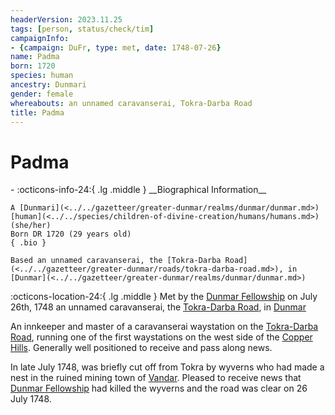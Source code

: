 ```yaml
---
headerVersion: 2023.11.25
tags: [person, status/check/tim]
campaignInfo:
- {campaign: DuFr, type: met, date: 1748-07-26}
name: Padma
born: 1720
species: human
ancestry: Dunmari
gender: female
whereabouts: an unnamed caravanserai, Tokra-Darba Road
title: Padma
---
```

# Padma
<div class="grid cards ext-narrow-margin ext-one-column" markdown>
- :octicons-info-24:{ .lg .middle } __Biographical Information__

    A [Dunmari](<../../gazetteer/greater-dunmar/realms/dunmar/dunmar.md>) [human](<../../species/children-of-divine-creation/humans/humans.md>) (she/her)  
    Born DR 1720 (29 years old)  
    { .bio }

    Based an unnamed caravanserai, the [Tokra-Darba Road](<../../gazetteer/greater-dunmar/roads/tokra-darba-road.md>), in [Dunmar](<../../gazetteer/greater-dunmar/realms/dunmar/dunmar.md>)
</div>



:octicons-location-24:{ .lg .middle } Met by the [Dunmar Fellowship](<../pcs/dunmar-fellowship/dunmar-fellowship.md>) on July 26th, 1748 an unnamed caravanserai, the [Tokra-Darba Road](<../../gazetteer/greater-dunmar/roads/tokra-darba-road.md>), in [Dunmar](<../../gazetteer/greater-dunmar/realms/dunmar/dunmar.md>)  




An innkeeper and master of a caravanserai waystation on the [Tokra-Darba Road](<../../gazetteer/greater-dunmar/roads/tokra-darba-road.md>), running one of the first waystations on the west side of the [Copper Hills](<../../gazetteer/greater-dunmar/darba-highlands/copper-hills.md>).  Generally well positioned to receive and pass along news. 

In late July 1748, was briefly cut off from Tokra by wyverns who had made a nest in the ruined mining town of [Vandar](<../../gazetteer/greater-dunmar/realms/dunmar/central-dunmar/vandar.md>). Pleased to receive news that [Dunmar Fellowship](<../pcs/dunmar-fellowship/dunmar-fellowship.md>) had killed the wyverns and the road was clear on 26 July 1748. 

